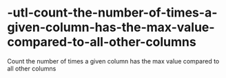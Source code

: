 # -utl-count-the-number-of-times-a-given-column-has-the-max-value-compared-to-all-other-columns
Count the number of times a given column has the max value compared to all other columns
